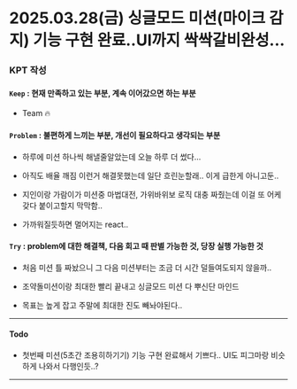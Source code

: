 # 2025.03.28(금) 싱글모드 미션(마이크 감지) 기능 구현 완료..UI까지 싹싹갈비완성...

### KPT 작성

#### `Keep` : 현재 만족하고 있는 부분, 계속 이어갔으면 하는 부분

- Team 🔥

#### `Problem` : 불편하게 느끼는 부분, 개선이 필요하다고 생각되는 부분

- 하루에 미션 하나씩 해낼줄알았는데 오늘 하루 더 썼다...

- 아직도 배율 깨짐 이런거 해결못했는데 일단 흐린눈할래.. 이게 급한게 아니고둔..

- 지인이랑 가람이가 미션중 마법대전, 가위바위보 로직 대충 짜줬는데 이걸 또 어케 갖다 붙이고할지 막막함..

- 가까워질듯하면 멀어지는 react..

#### `Try` : problem에 대한 해결책, 다음 회고 때 판별 가능한 것, 당장 실행 가능한 것

- 처음 미션 틀 짜놨으니 그 다음 미션부터는 조금 더 시간 덜들여도되지 않을까..

- 조약돌미션이랑 최대한 빨리 끝내고 싱글모드 미션 다 뿌신단 마인드

- 목표는 높게 잡고 주말에 최대한 진도 빼놔야된다..

---

#### Todo

- 첫번째 미션(5초간 조용히하기기) 기능 구현 완료해서 기쁘다.. UI도 피그마랑 비슷하게 나와서 다행인듯..?

---



